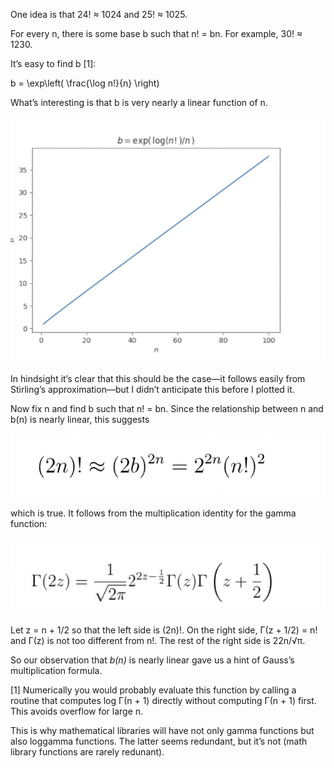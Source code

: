 One idea is  that 24! ≈ 1024 and 25! ≈ 1025.

For every n, there is some base b such that n! = bn. For example, 30! ≈ 1230.

It’s easy to find b [1]:

b = \exp\left( \frac{\log n!}{n} \right)

What’s interesting is that b is very nearly a linear function of n.

![unrolled start](/images/graph.png)


In hindsight it’s clear that this should be the case—it follows easily from Stirling’s approximation—but I didn’t anticipate this before I plotted it.

Now fix n and find b such that n! = bn. Since the relationship between n and b(n) is nearly linear, this suggests

![unrolled start](/images/math_factorial/math_2.png)

which is true. It follows from the multiplication identity for the gamma function:


![unrolled start](/images/math_factorial/math_1.png)

Let z = n + 1/2 so that the left side is (2n)!. On the right side, Γ(z + 1/2) = n! and Γ(z) is not too different from n!. The rest of the right side is 22n/√π.

So our observation that <i>b(n)</i> is nearly linear gave us a hint of Gauss’s multiplication formula.

[1] Numerically you would probably evaluate this function by calling a routine that computes log Γ(n + 1) directly without computing Γ(n + 1) first. This avoids overflow for large n.

This is why mathematical libraries will have not only gamma functions but also loggamma functions. The latter seems redundant, but it’s not (math library functions are rarely redunant).

